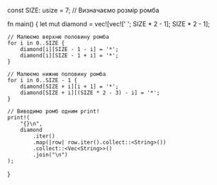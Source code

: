 const SIZE: usize = 7; // Визначаємо розмір ромба

fn main() {
    let mut diamond = vec![vec![' '; SIZE * 2 - 1]; SIZE * 2 - 1];

    // Малюємо верхню половину ромба
    for i in 0..SIZE {
        diamond[i][SIZE - 1 - i] = '*';
        diamond[i][SIZE - 1 + i] = '*';
    }

    // Малюємо нижню половину ромба
    for i in 0..SIZE - 1 {
        diamond[SIZE + i][i + 1] = '*';
        diamond[SIZE + i][(SIZE * 2 - 3) - i] = '*';
    }

    // Виводимо ромб одним print!
    print!(
        "{}\n",
        diamond
            .iter()
            .map(|row| row.iter().collect::<String>())
            .collect::<Vec<String>>()
            .join("\n")
    );
}
